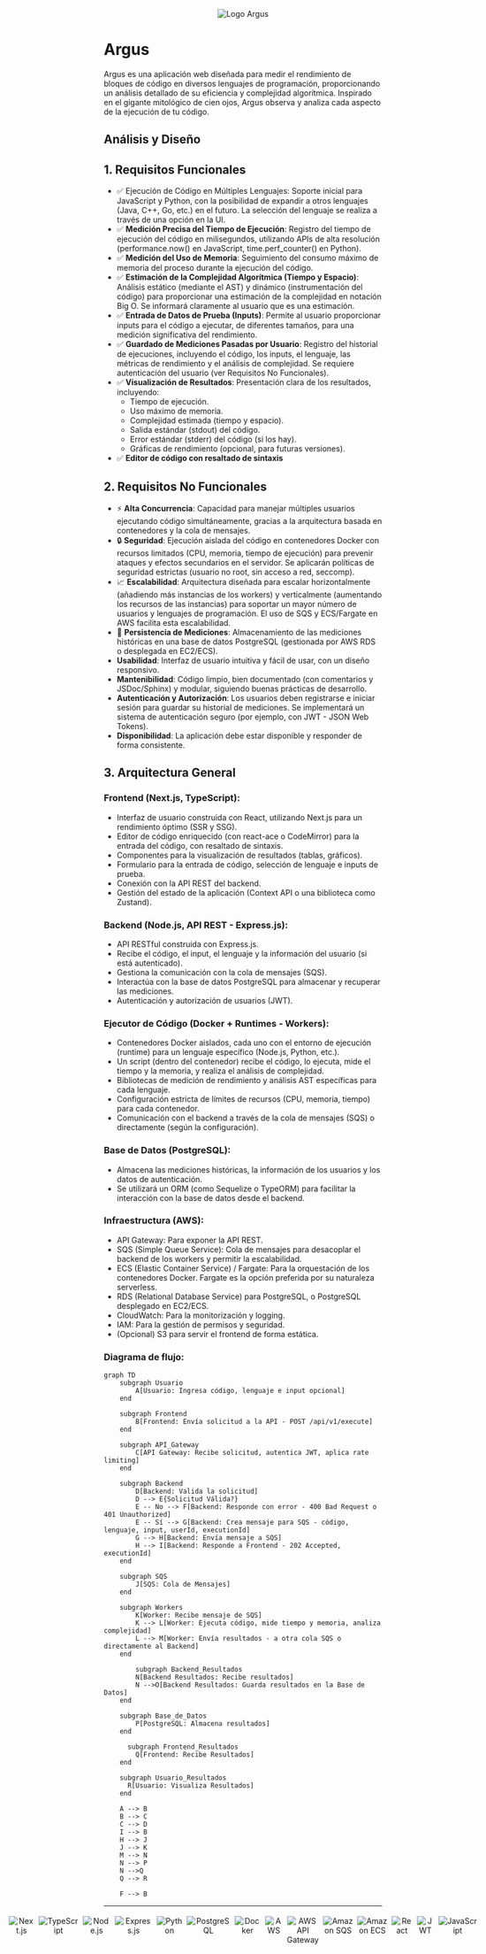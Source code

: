 <div align="center" style="margin-bottom: 2rem;">
    <img src="https://drive.google.com/uc?export=view&id=1yYvj-7zVst7a_zDiPEOnbKphOoBZYjSY" alt="Logo Argus" style="max-width: 200px; height: auto;">
  </div>


# Argus

Argus es una aplicación web diseñada para medir el rendimiento de bloques de código en diversos lenguajes de programación, proporcionando un análisis detallado de su eficiencia y complejidad algorítmica.  Inspirado en el gigante mitológico de cien ojos, Argus observa y analiza cada aspecto de la ejecución de tu código.

## Análisis y Diseño

## 1. Requisitos Funcionales

- ✅ Ejecución de Código en Múltiples Lenguajes: Soporte inicial para JavaScript y Python, con la posibilidad de expandir a otros lenguajes (Java, C++, Go, etc.) en el futuro. La selección del lenguaje se realiza a través de una opción en la UI.
- ✅ **Medición Precisa del Tiempo de Ejecución**: Registro del tiempo de ejecución del código en milisegundos, utilizando APIs de alta resolución (performance.now() en JavaScript, time.perf_counter() en Python).
- ✅ **Medición del Uso de Memoria**: Seguimiento del consumo máximo de memoria del proceso durante la ejecución del código.
- ✅ **Estimación de la Complejidad Algorítmica (Tiempo y Espacio)**: Análisis estático (mediante el AST) y dinámico (instrumentación del código) para proporcionar una estimación de la complejidad en notación Big O. Se informará claramente al usuario que es una estimación.
- ✅ **Entrada de Datos de Prueba (Inputs)**: Permite al usuario proporcionar inputs para el código a ejecutar, de diferentes tamaños, para una medición significativa del rendimiento.
- ✅ **Guardado de Mediciones Pasadas por Usuario**: Registro del historial de ejecuciones, incluyendo el código, los inputs, el lenguaje, las métricas de rendimiento y el análisis de complejidad. Se requiere autenticación del usuario (ver Requisitos No Funcionales).
- ✅ **Visualización de Resultados**: Presentación clara de los resultados, incluyendo:
  - Tiempo de ejecución.
  - Uso máximo de memoria.
  - Complejidad estimada (tiempo y espacio).
  - Salida estándar (stdout) del código.
  - Error estándar (stderr) del código (si los hay).
  - Gráficas de rendimiento (opcional, para futuras versiones).
- ✅ **Editor de código con resaltado de sintaxis**

## 2. Requisitos No Funcionales

- ⚡ **Alta Concurrencia**: Capacidad para manejar múltiples usuarios ejecutando código simultáneamente, gracias a la arquitectura basada en contenedores y la cola de mensajes.
- 🔒 **Seguridad**: Ejecución aislada del código en contenedores Docker con recursos limitados (CPU, memoria, tiempo de ejecución) para prevenir ataques y efectos secundarios en el servidor. Se aplicarán políticas de seguridad estrictas (usuario no root, sin acceso a red, seccomp).
- 📈 **Escalabilidad**: Arquitectura diseñada para escalar horizontalmente (añadiendo más instancias de los workers) y verticalmente (aumentando los recursos de las instancias) para soportar un mayor número de usuarios y lenguajes de programación. El uso de SQS y ECS/Fargate en AWS facilita esta escalabilidad.
- 💾 **Persistencia de Mediciones**: Almacenamiento de las mediciones históricas en una base de datos PostgreSQL (gestionada por AWS RDS o desplegada en EC2/ECS).
- **Usabilidad**: Interfaz de usuario intuitiva y fácil de usar, con un diseño responsivo.
- **Mantenibilidad**: Código limpio, bien documentado (con comentarios y JSDoc/Sphinx) y modular, siguiendo buenas prácticas de desarrollo.
- **Autenticación y Autorización**: Los usuarios deben registrarse e iniciar sesión para guardar su historial de mediciones. Se implementará un sistema de autenticación seguro (por ejemplo, con JWT - JSON Web Tokens).
- **Disponibilidad**: La aplicación debe estar disponible y responder de forma consistente.

## 3. Arquitectura General

### Frontend (Next.js, TypeScript):

- Interfaz de usuario construida con React, utilizando Next.js para un rendimiento óptimo (SSR y SSG).
- Editor de código enriquecido (con react-ace o CodeMirror) para la entrada del código, con resaltado de sintaxis.
- Componentes para la visualización de resultados (tablas, gráficos).
- Formulario para la entrada de código, selección de lenguaje e inputs de prueba.
- Conexión con la API REST del backend.
- Gestión del estado de la aplicación (Context API o una biblioteca como Zustand).

### Backend (Node.js, API REST - Express.js):

- API RESTful construida con Express.js.
- Recibe el código, el input, el lenguaje y la información del usuario (si está autenticado).
- Gestiona la comunicación con la cola de mensajes (SQS).
- Interactúa con la base de datos PostgreSQL para almacenar y recuperar las mediciones.
- Autenticación y autorización de usuarios (JWT).

### Ejecutor de Código (Docker + Runtimes - Workers):

- Contenedores Docker aislados, cada uno con el entorno de ejecución (runtime) para un lenguaje específico (Node.js, Python, etc.).
- Un script (dentro del contenedor) recibe el código, lo ejecuta, mide el tiempo y la memoria, y realiza el análisis de complejidad.
- Bibliotecas de medición de rendimiento y análisis AST específicas para cada lenguaje.
- Configuración estricta de límites de recursos (CPU, memoria, tiempo) para cada contenedor.
- Comunicación con el backend a través de la cola de mensajes (SQS) o directamente (según la configuración).

### Base de Datos (PostgreSQL):

- Almacena las mediciones históricas, la información de los usuarios y los datos de autenticación.
- Se utilizará un ORM (como Sequelize o TypeORM) para facilitar la interacción con la base de datos desde el backend.
### Infraestructura (AWS):

- API Gateway: Para exponer la API REST.
- SQS (Simple Queue Service): Cola de mensajes para desacoplar el backend de los workers y permitir la escalabilidad.
- ECS (Elastic Container Service) / Fargate: Para la orquestación de los contenedores Docker. Fargate es la opción preferida por su naturaleza serverless.
- RDS (Relational Database Service) para PostgreSQL, o PostgreSQL desplegado en EC2/ECS.
- CloudWatch: Para la monitorización y logging.
- IAM: Para la gestión de permisos y seguridad.
- (Opcional) S3 para servir el frontend de forma estática.

### Diagrama de flujo:
```mermaid
graph TD
    subgraph Usuario
        A[Usuario: Ingresa código, lenguaje e input opcional]
    end

    subgraph Frontend
        B[Frontend: Envía solicitud a la API - POST /api/v1/execute]
    end

    subgraph API_Gateway
        C[API Gateway: Recibe solicitud, autentica JWT, aplica rate limiting]
    end

    subgraph Backend
        D[Backend: Valida la solicitud]
        D --> E{Solicitud Válida?}
        E -- No --> F[Backend: Responde con error - 400 Bad Request o 401 Unauthorized]
        E -- Sí --> G[Backend: Crea mensaje para SQS - código, lenguaje, input, userId, executionId]
        G --> H[Backend: Envía mensaje a SQS]
        H --> I[Backend: Responde a Frontend - 202 Accepted, executionId]
    end

    subgraph SQS
        J[SQS: Cola de Mensajes]
    end

    subgraph Workers
        K[Worker: Recibe mensaje de SQS]
        K --> L[Worker: Ejecuta código, mide tiempo y memoria, analiza complejidad]
        L --> M[Worker: Envía resultados - a otra cola SQS o directamente al Backend]
    end

        subgraph Backend_Resultados
        N[Backend Resultados: Recibe resultados]
        N -->O[Backend Resultados: Guarda resultados en la Base de Datos]
    end

    subgraph Base_de_Datos
        P[PostgreSQL: Almacena resultados]
    end

      subgraph Frontend_Resultados
        Q[Frontend: Recibe Resultados]
    end

    subgraph Usuario_Resultados
      R[Usuario: Visualiza Resultados]
    end

    A --> B
    B --> C
    C --> D
    I --> B
    H --> J
    J --> K
    M --> N
    N --> P
    N -->Q
    Q --> R

    F --> B
```
<hr>

<div align="center" style="display: flex; justify-content: center;">
<img src="https://img.shields.io/badge/Next.js-black?style=for-the-badge&logo=next.js&logoColor=white" alt="Next.js" style="margin: 4px;"/>
<img src="https://img.shields.io/badge/TypeScript-%23007ACC.svg?style=for-the-badge&logo=typescript&logoColor=white" alt="TypeScript" style="margin: 4px;"/>
<img src="https://img.shields.io/badge/Node.js-43853D?style=for-the-badge&logo=node.js&logoColor=white" alt="Node.js" style="margin: 4px;"/>
<img src="https://img.shields.io/badge/Express.js-000000?style=for-the-badge&logo=express&logoColor=white" alt="Express.js" style="margin: 4px;"/>
<img src="https://img.shields.io/badge/Python-3776AB?style=for-the-badge&logo=python&logoColor=white" alt="Python" style="margin: 4px;"/>
<img src="https://img.shields.io/badge/PostgreSQL-316192?style=for-the-badge&logo=postgresql&logoColor=white" alt="PostgreSQL" style="margin: 4px;"/>
<img src="https://img.shields.io/badge/Docker-%230db7ed.svg?style=for-the-badge&logo=docker&logoColor=white" alt="Docker" style="margin: 4px;"/>
<img src="https://img.shields.io/badge/AWS-%23232F3E.svg?style=for-the-badge&logo=amazon-aws&logoColor=white" alt="AWS" style="margin: 4px;"/>
<img src="https://img.shields.io/badge/AWS_API_Gateway-FF4F8B?style=for-the-badge&logo=amazon-api-gateway&logoColor=white" alt="AWS API Gateway" style="margin: 4px;"/>
<img src="https://img.shields.io/badge/Amazon_SQS-FF4F8B?style=for-the-badge&logo=amazon-sqs&logoColor=white" alt="Amazon SQS" style="margin: 4px;"/>
<img src="https://img.shields.io/badge/Amazon_ECS-FF4F8B?style=for-the-badge&logo=amazon-ecs&logoColor=white" alt="Amazon ECS" style="margin: 4px;"/>
<img src="https://img.shields.io/badge/React-20232A?style=for-the-badge&logo=react&logoColor=61DAFB" alt="React" style="margin: 4px"/>
<img src="https://img.shields.io/badge/JWT-black?style=for-the-badge&logo=JSON%20web%20tokens" alt="JWT" style="margin: 4px"/>
<img src="https://img.shields.io/badge/JavaScript-F7DF1E?style=for-the-badge&logo=javascript&logoColor=black" alt="JavaScript" style="margin: 4px"/>
</div>


